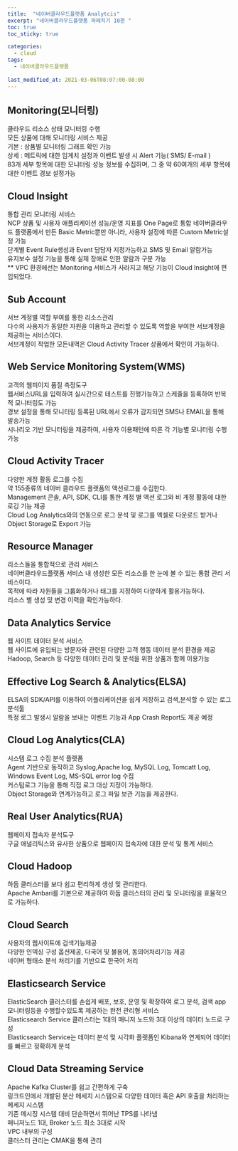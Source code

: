 ```yaml
---
title:  "네이버클라우드플랫폼 Analytcis"
excerpt: "네이버클라우드플랫폼 파헤치기 10편 "
toc: true
toc_sticky: true

categories:
  - cloud
tags:
  - 네이버클라우드플랫폼
  
last_modified_at: 2021-03-06T08:07:00-08:00
---
```


## Monitoring(모니터링)
클라우드 리소스 상태 모니터링 수행<br>
모든 상품에 대해 모니터링 서비스 제공<br>
기본 : 상품별 모니터링 그래프 확인 가능<br>
상세 : 메트릭에 대한 임계치 설정과 이벤트 발생 시 Alert 기능( SMS/ E-mail )<br>
83개 세부 항목에 대한 모니터링 성능 정보를 수집하며, 그 중 약 60여개의 세부 항목에 대한 이벤트 경보 설정가능<br>

## Cloud Insight
통합 관리 모니터링 서비스<br>
NCP 상품 및 사용자 애플리케이션 성능/운영 지표를 One Page로 통합
네이버클라우드 플랫폼에서 만든 Basic Metric뿐만 아니라, 사용자 설정에 따른 Custom Metric설정 가능<br>
단계별 Event Rule생성과 Event 담당자 지정가능하고 SMS 및 Email 알람가능<br>
유지보수 설정 기능을 통해 실제 장애로 인한 알람과 구분 가능<br>
** VPC 환경에선는 Monitoring 서비스가 사라지고 해당 기능이 Cloud Insight에 편입되었다.<br>

## Sub Account
서브 계정별 역할 부여를 통한 리소스관리<br>
다수의 사용자가 동일한 자원을 이용하고 관리할 수 있도록 역할을 부여한 서브계정을 제공하는 서비스이다.<br>
서브계정이 작업한 모든내역은 Cloud Activity Tracer 상품에서 확인이 가능하다.<br>

## Web Service Monitoring System(WMS)
고객의 웹피이지 품질 측정도구<br>
웹서비스URL을 입력하여 실시간으로 테스트를 진행가능하고 스케줄을 등록하여 반복적 모니터링도 가능<br>
경보 설정을 통해 모니터링 등록된 URL에서 오류가 감지되면 SMS나 EMAIL을 통해 발송가능<br>
시나리오 기반 모니터링을 제공하여, 사용자 이용패턴에 따른 각 기능별 모니터링 수행가능<br>

## Cloud Activity Tracer
다양한 계정 활동 로그를 수집<br>
약 155종류의 네이버 클라우드 플랫폼의 액션로그를 수집한다.<br>
Management 콘솔, API, SDK, CLI를 통한 계정 별 액션 로그와 비 계정 활동에 대한 로깅 기능 제공<br>
Cloud Log Analytics와의 연동으로 로그 분석 및 로그를 엑셀로 다운로드 받거나 Object Storage로 Export 가능<br>

## Resource Manager
리소스들을 통합적으로 관리 서비스<br>
네이버클라우드플랫폼 서비스 내 생성한 모든 리소스를 한 눈에 볼 수 있는 통합 관리 서비스이다.<br>
목적에 따라 자원들을 그룹화하거나 태그를 지정하여 다양하게 활용가능하다.<br>
리소스 별 생성 및 변경 이력을 확인가능하다.<br>

## Data Analytics Service
웹 사이트 데이터 분석 서비스<br>
웹 사이트에 유입되는 방문자와 관련된 다양한 고객 행동 데이터 분석 환경을 제공<br>
Hadoop, Search 등 다양한 데이터 관리 및 분석을 위한 상품과 함께 이용가능<br>

## Effective Log Search & Analytics(ELSA)
ELSA의 SDK/API를 이용하여 어플리케이션을 쉽게 저장하고 검색,분석할 수 있는 로그 분석툴<br>
특정 로그 발생시 알람을 보내는 이벤트 기능과 App Crash Report도 제공 예정<br>

## Cloud Log Analytics(CLA)
시스템 로그 수집 분석 플랫폼<br>
Agent 기반으로 동작하고 Syslog,Apache log, MySQL Log, Tomcatt Log, Windows Event Log, MS-SQL error log 수집<br>
커스텀로그 기능을 통해 직접 로그 대상 지정이 가능하다.<br>
Object Storage와 연계가능하고 로그 파일 보관 기능을 제공한다.<br>

## Real User Analytics(RUA)
웹페이지 접속자 분석도구<br>
구글 애널리틱스와 유사한 상품으로 웹페이지 접속자에 대한 분석 및 통계 서비스<br>

## Cloud  Hadoop
하둡 클러스터를 보다 쉽고 편리하게 생성 및 관리한다.<br>
Apache Ambari를 기본으로 제공하여 하둡 클러스터의 관리 및 모니터링을 효율적으로 가능하다.<br>

## Cloud Search
사용자의 웹사이트에 검색기능제공<br>
다양한 인덱싱 구성 옵션제공, 다국어 및 불용어, 동의어처리기능 제공<br>
네이버 형태소 분석 처리기를 기반으로 한국어 처리<br>

## Elasticsearch Service
ElasticSearch 클러스터를 손쉽게 배포, 보호, 운영 및 확장하여 로그 분석, 검색 app 모니터링등을 수행할수있도록 제공하는 완전 관리형 서비스<br>
Elasticsearch Service 클러스터는 1대의 매니저 노드와 3대 이상의 데이터 노드로 구성<br>
Elasticsearch Service는 데이터 분석 및 시각화 플랫폼인 Kibana와 연계되어 데이터를 빠르고 정확하게 분석<br>

## Cloud Data Streaming Service
Apache Kafka Cluster를 쉽고 간편하게 구축<br>
링크드인에서 개발된 분산 메세지 시스템으로 다양한 데이터 혹은 API 호출을 처리하는 메세지 시스템<br>
기존 메시징 시스템 대비 단순하면서 뛰어난 TPS를 나타냄<br>
매니저노드 1대, Broker 노드 최소 3대로 시작<br>
VPC 내부의 구성<br>
클러스터 관리는 CMAK을 통해 관리<br>
